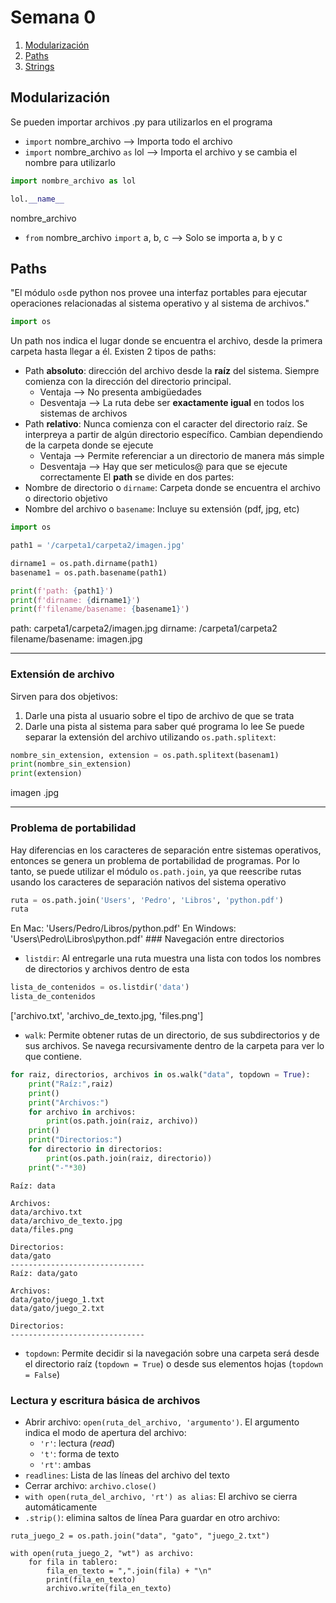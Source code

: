 # Semana 0
1. [Modularización](#Modularización)
2. [Paths](#Paths)
3. [Strings](#Strings)
## Modularización
Se pueden importar archivos .py para utilizarlos en el programa
- `import` nombre_archivo --> Importa todo el archivo
- `import` nombre_archivo `as` lol --> Importa el archivo y se cambia el nombre para utilizarlo
```python
import nombre_archivo as lol

lol.__name__
```
  nombre_archivo
- `from` nombre_archivo `import` a, b, c --> Solo se importa a, b y c
## Paths
"El módulo `os`de python nos provee una interfaz portables para ejecutar operaciones relacionadas al sistema operativo y al sistema de archivos."
```python
import os
```
Un path nos indica el lugar donde se encuentra el archivo, desde la primera carpeta hasta llegar a él. Existen 2 tipos de paths:
- Path **absoluto**: dirección del archivo desde la **raíz** del sistema. Siempre comienza con la dirección del directorio principal. 
    - Ventaja --> No presenta ambigüedades
    - Desventaja --> La ruta debe ser **exactamente igual** en todos los sistemas de archivos
- Path **relativo**: Nunca comienza con el caracter del directorio raíz. Se interpreya a partir de algún directorio específico. Cambian dependiendo de la carpeta donde se ejecute
    - Ventaja --> Permite referenciar a un directorio de manera más simple
    - Desventaja --> Hay que ser meticulos@ para que se ejecute correctamente
El **path** se divide en dos partes:
- Nombre de directorio o `dirname`: Carpeta donde se encuentra el archivo o directorio objetivo
- Nombre del archivo o `basename`: Incluye su extensión (pdf, jpg, etc)
```python
import os

path1 = '/carpeta1/carpeta2/imagen.jpg'

dirname1 = os.path.dirname(path1)
basename1 = os.path.basename(path1)

print(f'path: {path1}')
print(f'dirname: {dirname1}')
print(f'filename/basename: {basename1}')
```
path: carpeta1/carpeta2/imagen.jpg
dirname: /carpeta1/carpeta2
filename/basename: imagen.jpg
-- -- --
### Extensión de archivo
Sirven para dos objetivos:
1. Darle una pista al usuario sobre el tipo de archivo de que se trata
2. Darle una pista al sistema para saber qué programa lo lee
Se puede separar la extensión del archivo utilizando `os.path.splitext`:
```python
nombre_sin_extension, extension = os.path.splitext(basenam1)
print(nombre_sin_extension)
print(extension)
```
imagen
.jpg
-- -- --
### Problema de portabilidad
Hay diferencias en los caracteres de separación entre sistemas operativos, entonces se genera un problema de portabilidad de programas. Por lo tanto, se puede utilizar el módulo `os.path.join`, ya que reescribe rutas usando los caracteres de separación nativos del sistema operativo
```python
ruta = os.path.join('Users', 'Pedro', 'Libros', 'python.pdf')
ruta
```
En Mac: 'Users/Pedro/Libros/python.pdf'
En Windows: 'Users\Pedro\Libros\python.pdf'
### Navegación entre directorios
- `listdir`: Al entregarle una ruta muestra una lista con todos los nombres de directorios y archivos dentro de esta
```python
lista_de_contenidos = os.listdir('data')
lista_de_contenidos
```
['archivo.txt', 'archivo_de_texto.jpg, 'files.png']
- `walk`: Permite obtener rutas de un directorio, de sus subdirectorios y de sus archivos. Se navega recursivamente dentro de la carpeta para ver lo que contiene.
```python
for raiz, directorios, archivos in os.walk("data", topdown = True):
    print("Raíz:",raiz)
    print()
    print("Archivos:")
    for archivo in archivos:
        print(os.path.join(raiz, archivo))
    print()
    print("Directorios:")
    for directorio in directorios:
        print(os.path.join(raiz, directorio))
    print("-"*30)
```
```
Raíz: data

Archivos:
data/archivo.txt
data/archivo_de_texto.jpg
data/files.png

Directorios:
data/gato
------------------------------
Raíz: data/gato

Archivos:
data/gato/juego_1.txt
data/gato/juego_2.txt

Directorios:
------------------------------
```
- `topdown`: Permite decidir si la navegación sobre una carpeta será desde el directorio raíz (`topdown = True`) o desde sus elementos hojas (`topdown = False`)
### Lectura y escritura básica de archivos
- Abrir archivo: `open(ruta_del_archivo, 'argumento')`. El argumento indica el modo de apertura del archivo:
    - `'r'`: lectura (*read*)
    - `'t'`: forma de texto
    - `'rt'`: ambas
- `readlines`: Lista de las líneas del archivo del texto
- Cerrar archivo: `archivo.close()`
- `with open(ruta_del_archivo, 'rt') as alias`: El archivo se cierra automáticamente
- `.strip()`: elimina saltos de línea
Para guardar en otro archivo:
```pyhton
ruta_juego_2 = os.path.join("data", "gato", "juego_2.txt")

with open(ruta_juego_2, "wt") as archivo:
    for fila in tablero:
        fila_en_texto = ",".join(fila) + "\n"
        print(fila_en_texto)
        archivo.write(fila_en_texto)
```
